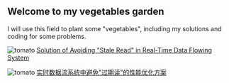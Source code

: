## Welcome to my vegetables garden

I will use this field to plant some "vegetables", including my solutions and coding for some problems. 

![tomato ](https://mararsh.github.io/Vegetables_Garden/tomato.png)
[Solution of Avoiding "Stale Read" in Real-Time Data Flowing System](https://mararsh.github.io/Vegetables_Garden/solution_of_stale_read_en.html)

![tomato ](https://mararsh.github.io/Vegetables_Garden/tomato.png)
[实时数据流系统中避免"过期读"的性能优化方案](https://mararsh.github.io/Vegetables_Garden/solution_of_stale_read_zh.html)



